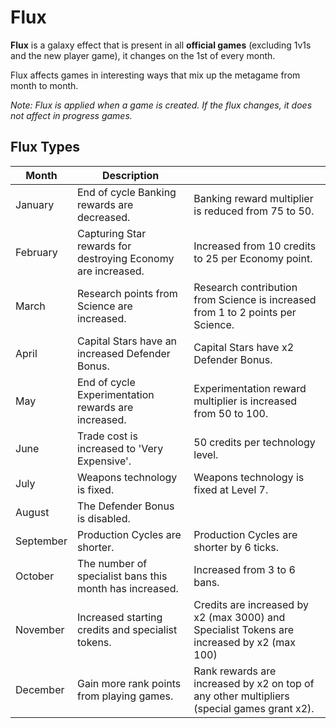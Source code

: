 # Flux

**Flux** is a galaxy effect that is present in all **official games** (excluding 1v1s and the new player game), it changes on the 1st of every month.

Flux affects games in interesting ways that mix up the metagame from month to month.

*Note: Flux is applied when a game is created. If the flux changes, it does not affect in progress games.*

## Flux Types

| Month     | Description                                                  |                                                                                            |
|-----------|--------------------------------------------------------------|--------------------------------------------------------------------------------------------|
| January   | End of cycle Banking rewards are decreased.                  | Banking reward multiplier is reduced from 75 to 50.                                        |
| February  | Capturing Star rewards for destroying Economy are increased. | Increased from 10 credits to 25 per Economy point.                                         |
| March     | Research points from Science are increased.                  | Research contribution from Science is increased from 1 to 2 points per Science.            |
| April     | Capital Stars have an increased Defender Bonus.              | Capital Stars have x2 Defender Bonus.                                                      |
| May       | End of cycle Experimentation rewards are increased.          | Experimentation reward multiplier is increased from 50 to 100.                                               |
| June      | Trade cost is increased to 'Very Expensive'.                 | 50 credits per technology level.                                                           |
| July      | Weapons technology is fixed.                                 | Weapons technology is fixed at Level 7.                                                    |
| August    | The Defender Bonus is disabled.                              |                                                                                            |
| September | Production Cycles are shorter.                               | Production Cycles are shorter by 6 ticks.                                                  |
| October   | The number of specialist bans this month has increased.      | Increased from 3 to 6 bans.                                                                |
| November  | Increased starting credits and specialist tokens.            | Credits are increased by x2 (max 3000) and Specialist Tokens are increased by x2 (max 100) |
| December  | Gain more rank points from playing games.                    | Rank rewards are increased by x2 on top of any other multipliers (special games grant x2). |